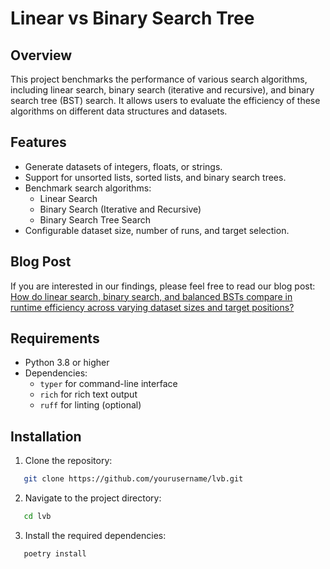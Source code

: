 # Linear vs Binary Search Tree

## Overview

This project benchmarks the performance of various search algorithms, including linear search, binary search (iterative and recursive), and binary search tree (BST) search. It allows users to evaluate the efficiency of these algorithms on different data structures and datasets.

## Features

- Generate datasets of integers, floats, or strings.
- Support for unsorted lists, sorted lists, and binary search trees.
- Benchmark search algorithms:
  - Linear Search
  - Binary Search (Iterative and Recursive)
  - Binary Search Tree Search
- Configurable dataset size, number of runs, and target selection.

## Blog Post

If you are interested in our findings, please feel free to read our blog post: [How do linear search, binary search, and balanced BSTs compare in runtime efficiency across varying dataset sizes and target positions?](https://algorithmology.org/allhands/spring2025/weeksixteen/teamtwo/)

## Requirements

- Python 3.8 or higher
- Dependencies:
  - `typer` for command-line interface
  - `rich` for rich text output
  - `ruff` for linting (optional)

## Installation

1. Clone the repository:

```bash
   git clone https://github.com/yourusername/lvb.git
```

2. Navigate to the project directory:

```bash
   cd lvb
```

3. Install the required dependencies:

```bash
   poetry install
```
